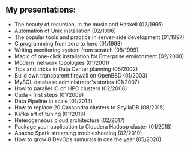 My presentations:
-----------------

- The beauty of recursion, in the music and Haskell (02/1995)
- Automation of Unix installation (02/1996)
- The popular tools and practice in server-side development (01/1997)
- C programming from zero to hero (01/1998)
- Writing monitoring system from scratch (08/1999)
- Magic of one-click installation for Enterprise environment (02/2000)
- Modern  network topologies (01/2001)
- Tips and tricks in Data Center planning (05/2002)
- Build own transparent firewall on OpenBSD (01/2003)
- MySQL database administrator's stories (01/2007)
- How to parallel IO on HPC clusters (02/2008)
- Cuda - first steps (01/2009)
- Data Pipeline in scale (01/2014)
- How to replace 20 Cassandra clusters to ScyllaDB (08/2015)
- Kafka art of tuning (01/2016) 
- Heterogeneous cloud architecture (02/2017)
- Package your application to Cloudera Hadoop cluster (01/2018)
- Apache Spark streaming troubleshooting (02/2019)
- How to grow 8 DevOps samurais in one the year (05/2020)
